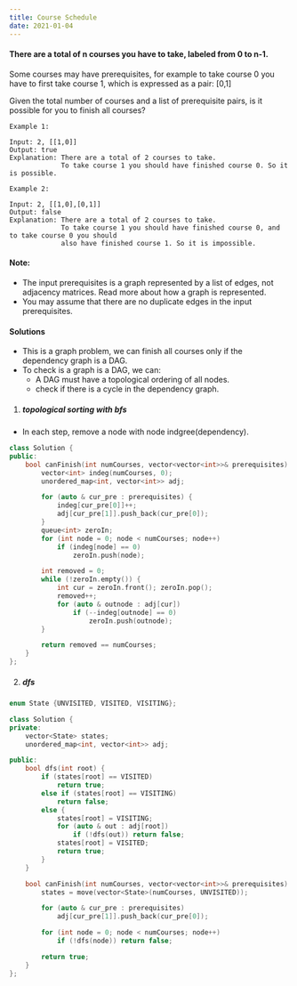 ```yaml
---
title: Course Schedule
date: 2021-01-04
---
```

#### There are a total of n courses you have to take, labeled from 0 to n-1.

Some courses may have prerequisites, for example to take course 0 you have to first take course 1, which is expressed as a pair: [0,1]

Given the total number of courses and a list of prerequisite pairs, is it possible for you to finish all courses?


```
Example 1:

Input: 2, [[1,0]] 
Output: true
Explanation: There are a total of 2 courses to take. 
             To take course 1 you should have finished course 0. So it is possible.

Example 2:

Input: 2, [[1,0],[0,1]]
Output: false
Explanation: There are a total of 2 courses to take. 
             To take course 1 you should have finished course 0, and to take course 0 you should
             also have finished course 1. So it is impossible.
```

#### Note:

-    The input prerequisites is a graph represented by a list of edges, not adjacency matrices. Read more about how a graph is represented.
-    You may assume that there are no duplicate edges in the input prerequisites.


#### Solutions

- This is a graph problem, we can finish all courses only if the dependency graph is a DAG.
- To check is a graph is a DAG, we can:
    - A DAG must have a topological ordering of all nodes.
    - check if there is a cycle in the dependency graph.

1. ##### topological sorting with bfs

- In each step, remove a node with node indgree(dependency).

```cpp
class Solution {
public:
    bool canFinish(int numCourses, vector<vector<int>>& prerequisites) {
        vector<int> indeg(numCourses, 0);
        unordered_map<int, vector<int>> adj;

        for (auto & cur_pre : prerequisites) {
            indeg[cur_pre[0]]++;
            adj[cur_pre[1]].push_back(cur_pre[0]);
        }
        queue<int> zeroIn;
        for (int node = 0; node < numCourses; node++)
            if (indeg[node] == 0)
                zeroIn.push(node);

        int removed = 0;
        while (!zeroIn.empty()) {
            int cur = zeroIn.front(); zeroIn.pop();
            removed++;
            for (auto & outnode : adj[cur])
                if (--indeg[outnode] == 0)
                    zeroIn.push(outnode);
        }

        return removed == numCourses;
    }
};
```


2. ##### dfs

```cpp
enum State {UNVISITED, VISITED, VISITING};

class Solution {
private:
    vector<State> states;
    unordered_map<int, vector<int>> adj;

public:
    bool dfs(int root) {
        if (states[root] == VISITED)
            return true;
        else if (states[root] == VISITING)
            return false;
        else {
            states[root] = VISITING;
            for (auto & out : adj[root])
                if (!dfs(out)) return false;
            states[root] = VISITED;
            return true;
        }
    }

    bool canFinish(int numCourses, vector<vector<int>>& prerequisites) {
        states = move(vector<State>(numCourses, UNVISITED));

        for (auto & cur_pre : prerequisites)
            adj[cur_pre[1]].push_back(cur_pre[0]);

        for (int node = 0; node < numCourses; node++)
            if (!dfs(node)) return false;

        return true;
    }
};
```